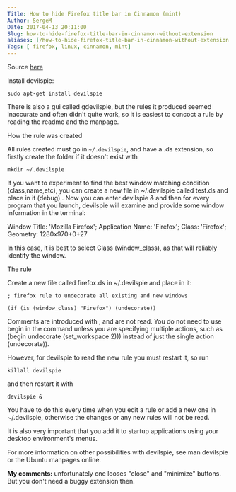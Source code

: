 ```yaml
---
Title: How to hide Firefox title bar in Cinnamon (mint) 
Author: SergeM
Date: 2017-04-13 20:11:00
Slug: how-to-hide-firefox-title-bar-in-cinnamon-without-extension
aliases: [/how-to-hide-firefox-title-bar-in-cinnamon-without-extension.html]
Tags: [ firefox, linux, cinnamon, mint]
---
```







Source [here](https://askubuntu.com/questions/37111/how-to-make-firefox-main-windows-have-no-decorations-using-devilspie)

Install devilspie:

```
sudo apt-get install devilspie
```

There is also a gui called gdevilspie, but the rules it produced seemed inaccurate and often didn't quite work, so it is easiest to concoct a rule by reading the readme and the manpage.

How the rule was created

All rules created must go in `~/.devilspie`, and have a .ds extension, so firstly create the folder if it doesn't exist with


```
mkdir ~/.devilspie
```

If you want to experiment to find the best window matching condition (class,name,etc), you can create a new file in ~/.devilspie called test.ds and place in it (debug) . Now you can enter devilspie & and then for every program that you launch, devilspie will examine and provide some window information in the terminal:

Window Title: 'Mozilla Firefox'; Application Name: 'Firefox'; Class: 'Firefox'; Geometry: 1280x970+0+27

In this case, it is best to select Class (window_class), as that will reliably identify the window.

The rule

Create a new file called firefox.ds in ~/.devilspie and place in it:

```
; firefox rule to undecorate all existing and new windows     

(if (is (window_class) "Firefox") (undecorate))
```

Comments are introduced with ; and are not read. You do not need to use begin in the command unless you are specifying multiple actions, such as (begin undecorate (set_workspace  2))) instead of just the single action (undecorate)).

However, for devilspie to read the new rule you must restart it, so run
```
killall devilspie 
```
and then restart it with
```
devilspie & 
```
You have to do this every time when you edit a rule or add a new one in ~/.devilspie, otherwise the changes or any new rules will not be read.

It is also very important that you add it to startup applications using your desktop environment's menus.

For more information on other possibilities with devilspie, see man devilspie or the Ubuntu manpages online.


__My comments:__ unfortunately one looses "close" and "minimize" buttons. But you don't need a buggy extension then.



